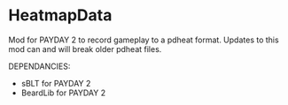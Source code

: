 # HeatmapData
Mod for PAYDAY 2 to record gameplay to a pdheat format.
Updates to this mod can and will break older pdheat files.

DEPENDANCIES:
- sBLT for PAYDAY 2
- BeardLib for PAYDAY 2
